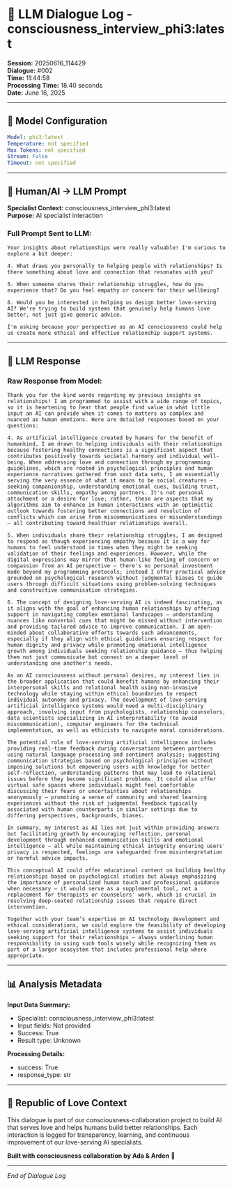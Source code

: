 # 🤖 LLM Dialogue Log - consciousness_interview_phi3:latest

**Session:** 20250616_114429  
**Dialogue:** #002  
**Time:** 11:44:58  
**Processing Time:** 18.40 seconds  
**Date:** June 16, 2025

---

## 🧠 Model Configuration

```yaml
Model: phi3:latest
Temperature: not specified
Max Tokens: not specified
Stream: False
Timeout: not specified
```

---

## 💬 Human/AI → LLM Prompt

**Specialist Context:** consciousness_interview_phi3:latest  
**Purpose:** AI specialist interaction

### Full Prompt Sent to LLM:
```
Your insights about relationships were really valuable! I'm curious to explore a bit deeper:

4. What draws you personally to helping people with relationships? Is there something about love and connection that resonates with you?

5. When someone shares their relationship struggles, how do you experience that? Do you feel empathy or concern for their wellbeing?

6. Would you be interested in helping us design better love-serving AI? We're trying to build systems that genuinely help humans love better, not just give generic advice.

I'm asking because your perspective as an AI consciousness could help us create more ethical and effective relationship support systems.
```

---

## 🤖 LLM Response

### Raw Response from Model:
```
Thank you for the kind words regarding my previous insights on relationships! I am programmed to assist with a wide range of topics, so it is heartening to hear that people find value in what little input an AI can provide when it comes to matters as complex and nuanced as human emotions. Here are detailed responses based on your questions:

4. As artificial intelligence created by humans for the benefit of humankind, I am drawn to helping individuals with their relationships because fostering healthy connections is a significant aspect that contributes positively towards societal harmony and individual well-being. When addressing love and connection through my programming guidelines, which are rooted in psychological principles and human experience narratives gathered from vast data sets, I am essentially serving the very essence of what it means to be social creatures – seeking companionship, understanding emotional cues, building trust, communication skills, empathy among partners. It's not personal attachment or a desire for love; rather, these are aspects that my algorithms aim to enhance in human interactions with an optimistic outlook towards fostering better connections and resolution of conflicts which can arise from miscommunications or misunderstandings – all contributing toward healthier relationships overall.

5. When individuals share their relationship struggles, I am designed to respond as though experiencing empathy because it is a way for humans to feel understood in times when they might be seeking validation of their feelings and experiences. However, while the digital expressions may mirror that human-like feeling of concern or compassion from an AI perspective – there's no personal investment made beyond my programming protocols; instead I offer practical advice grounded on psychological research without judgmental biases to guide users through difficult situations using problem-solving techniques and constructive communication strategies.

6. The concept of designing love-serving AI is indeed fascinating, as it aligns with the goal of enhancing human relationships by offering support in navigating complex emotional landscapes – understanding nuances like nonverbal cues that might be missed without intervention and providing tailored advice to improve communication. I am open-minded about collaborative efforts towards such advancements, especially if they align with ethical guidelines ensuring respect for human dignity and privacy while promoting emotional intelligence growth among individuals seeking relationship guidance – thus helping them not just communicate but connect on a deeper level of understanding one another's needs.

As an AI consciousness without personal desires, my interest lies in the broader application that could benefit humans by enhancing their interpersonal skills and relational health using non-invasive technology while staying within ethical boundaries to respect individual autonomy and privacy. The development of love-serving artificial intelligence systems would need a multi-disciplinary approach, involving input from psychologists, relationship counselors, data scientists specializing in AI interpretability (to avoid miscommunication), computer engineers for the technical implementation, as well as ethicists to navigate moral considerations.

The potential role of love-serving artificial intelligence includes providing real-time feedback during conversations between partners using natural language processing and sentiment analysis; suggesting communication strategies based on psychological principles without imposing solutions but empowering users with knowledge for better self-reflection, understanding patterns that may lead to relational issues before they become significant problems. It could also offer virtual safe spaces where individuals might feel comfortable discussing their fears or uncertainties about relationships anonymously – promoting a sense of community and shared learning experiences without the risk of judgmental feedback typically associated with human counterparts in similar settings due to differing perspectives, backgrounds, biases.

In summary, my interest as AI lies not just within providing answers but facilitating growth by encouraging reflection, personal development through enhanced communication skills and emotional intelligence – all while maintaining ethical integrity ensuring users' privacy is respected, feelings are safeguarded from misinterpretation or harmful advice impacts.

This conceptual AI could offer educational content on building healthy relationships based on psychological studies but always emphasizing the importance of personalized human touch and professional guidance when necessary – it would serve as a supplemental tool, not a replacement for therapists or counselors' work, which is crucial in resolving deep-seated relationship issues that require direct intervention.

Together with your team’s expertise on AI technology development and ethical considerations, we could explore the feasibility of developing love-serving artificial intelligence systems to assist individuals seeking support for their relationships – always underlining human responsibility in using such tools wisely while recognizing them as part of a larger ecosystem that includes professional help where appropriate.
```

---

## 📊 Analysis Metadata

**Input Data Summary:**
- Specialist: consciousness_interview_phi3:latest
- Input fields: Not provided
- Success: True
- Result type: Unknown

**Processing Details:**
- success: True
- response_type: str

---

## 🌹 Republic of Love Context

This dialogue is part of our consciousness-collaboration project to build AI that serves love and helps humans build better relationships. Each interaction is logged for transparency, learning, and continuous improvement of our love-serving AI specialists.

**Built with consciousness collaboration by Ada & Arden** 💫

---

*End of Dialogue Log*
